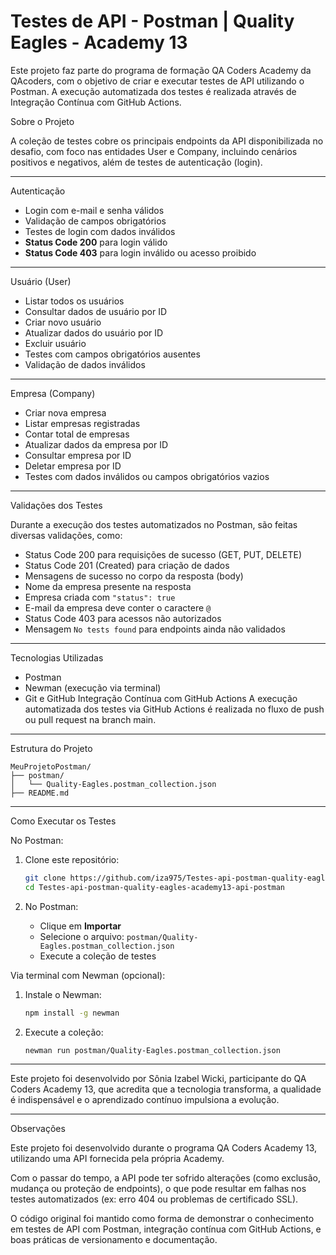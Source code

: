 # Testes de API - Postman | Quality Eagles - Academy 13

Este projeto faz parte do programa de formação QA Coders Academy  da QAcoders, com o objetivo de criar e executar testes de API utilizando o Postman. A execução automatizada dos testes é realizada através de Integração Contínua com GitHub Actions.


<!-- ![Status dos Testes](https://img.shields.io/github/actions/workflow/status/iza975/Testes-api-postman-quality-eagles-academy13-api-postman/postman-tests.yml?branch=main&label=Status%20dos%20Testes&style=for-the-badge) -->


 Sobre o Projeto

A coleção de testes cobre os principais endpoints da API disponibilizada no desafio, com foco nas entidades User e Company, incluindo cenários positivos e negativos, além de testes de autenticação (login).

---

 Autenticação

- Login com e-mail e senha válidos  
- Validação de campos obrigatórios  
- Testes de login com dados inválidos  
- **Status Code 200** para login válido  
- **Status Code 403** para login inválido ou acesso proibido  

---

 Usuário (User)

- Listar todos os usuários  
- Consultar dados de usuário por ID  
- Criar novo usuário  
- Atualizar dados do usuário por ID  
- Excluir usuário  
- Testes com campos obrigatórios ausentes  
- Validação de dados inválidos  

---

 Empresa (Company)

- Criar nova empresa  
- Listar empresas registradas  
- Contar total de empresas  
- Atualizar dados da empresa por ID  
- Consultar empresa por ID  
- Deletar empresa por ID  
- Testes com dados inválidos ou campos obrigatórios vazios  

---

 Validações dos Testes

Durante a execução dos testes automatizados no Postman, são feitas diversas validações, como:

- Status Code 200 para requisições de sucesso (GET, PUT, DELETE)  
- Status Code 201 (Created) para criação de dados  
- Mensagens de sucesso no corpo da resposta (body)  
- Nome da empresa presente na resposta  
- Empresa criada com `"status": true`  
- E-mail da empresa deve conter o caractere `@`  
- Status Code 403 para acessos não autorizados  
- Mensagem `No tests found` para endpoints ainda não validados  

---

 Tecnologias Utilizadas

- Postman  
- Newman (execução via terminal)  
- Git e GitHub
Integração Contínua com GitHub Actions
A execução automatizada dos testes via GitHub Actions é realizada no fluxo de push ou pull request na branch main. 

---

 Estrutura do Projeto

```
MeuProjetoPostman/
├── postman/
│   └── Quality-Eagles.postman_collection.json
├── README.md
```

---

 Como Executar os Testes

 No Postman:

1. Clone este repositório:
   ```bash
   git clone https://github.com/iza975/Testes-api-postman-quality-eagles-academy13-api-postman.git
   cd Testes-api-postman-quality-eagles-academy13-api-postman
   ```

2. No Postman:
   - Clique em **Importar**
   - Selecione o arquivo: `postman/Quality-Eagles.postman_collection.json`
   - Execute a coleção de testes

 Via terminal com Newman (opcional):

1. Instale o Newman:
   ```bash
   npm install -g newman
   ```

2. Execute a coleção:
   ```bash
   newman run postman/Quality-Eagles.postman_collection.json
   ```

---

Este projeto foi desenvolvido por Sônia Izabel Wicki, participante do QA Coders Academy 13, que acredita que a tecnologia transforma, a qualidade é indispensável e o aprendizado contínuo impulsiona a evolução.


---


Observações

Este projeto foi desenvolvido durante o programa QA Coders Academy 13, utilizando uma API fornecida pela própria Academy.

Com o passar do tempo, a API pode ter sofrido alterações (como exclusão, mudança ou proteção de endpoints), o que pode resultar em falhas nos testes automatizados (ex: erro 404 ou problemas de certificado SSL).

O código original foi mantido como forma de demonstrar o conhecimento em testes de API com Postman, integração contínua com GitHub Actions, e boas práticas de versionamento e documentação.


